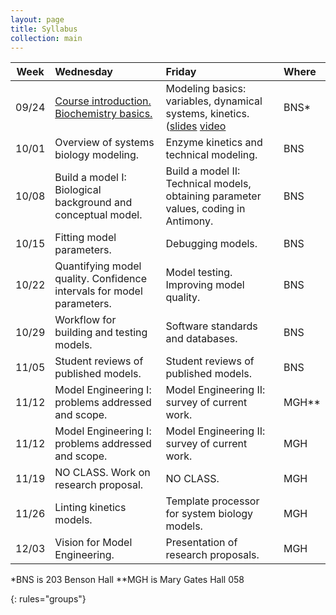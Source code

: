 ```yaml
---
layout: page
title: Syllabus
collection: main
---
```


| Week  | Wednesday                     | Friday                  | Where |
|-------|:------------------------------|:------------------------|:------|
| 09/24 | [Course introduction. Biochemistry basics.](https://github.com/ModelEngineering/advancing-biomedical-models/blob/master/Lectures/CSE%20599V%20Lecture%201-%20Course%20Introduction%20and%20Biochemistry%20Basics.pdf) | Modeling basics: variables, dynamical systems, kinetics. ([slides](https://github.com/ModelEngineering/advancing-biomedical-models/blob/master/Lectures/CSE%20599V%20Lecture%202-%20Modeling%20Essentials.pdf) [video](https://uw.hosted.panopto.com/Panopto/Pages/Viewer.aspx?id=91c7ed28-094b-47f7-90d2-a969015296a1) | BNS\*
| 10/01 | Overview of systems biology modeling. | Enzyme kinetics and technical modeling. | BNS
| 10/08 | Build a model I: Biological background and conceptual model. | Build a model II: Technical models, obtaining parameter values, coding in Antimony. | BNS
| 10/15 | Fitting model parameters. | Debugging models. | BNS
| 10/22 | Quantifying model quality. Confidence intervals for model parameters. | Model testing. Improving model quality. | BNS
| 10/29 | Workflow for building and testing models. | Software standards and databases. | BNS
| 11/05 | Student reviews of published models. | Student reviews of published models. | BNS
| 11/12 | Model Engineering I: problems addressed and scope. | Model Engineering II: survey of current work. | MGH\*\*
| 11/12 | Model Engineering I: problems addressed and scope. | Model Engineering II: survey of current work. | MGH
| 11/19 | NO CLASS. Work on research proposal. | NO CLASS. | MGH
| 11/26 | Linting kinetics models. | Template processor for system biology models. | MGH
| 12/03 | Vision for Model Engineering. | Presentation of research proposals. | MGH

\*BNS is 203 Benson Hall
\*\*MGH is Mary Gates Hall 058

{: rules="groups"}
